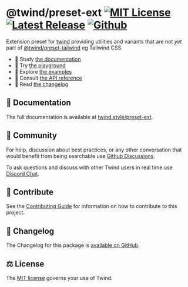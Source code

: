 # @twind/preset-ext [![MIT License](https://flat.badgen.net/github/license/tw-in-js/twind)](https://github.com/tw-in-js/twind/blob/main/LICENSE) [![Latest Release](https://flat.badgen.net/npm/v/@twind/preset-ext?icon=npm&label&cache=10800&color=blue)](https://www.npmjs.com/package/@twind/preset-ext) [![Github](https://flat.badgen.net/badge/icon/tw-in-js%2Ftwind%23preset-ext?icon=github&label)](https://github.com/tw-in-js/twind/tree/main/packages/preset-ext)

Extension preset for [twind](https://twind.style) providing utilities and variants that are not _yet_ part of [@twind/preset-tailwind](https://twind.style/preset-tailwind) eg Tailwind CSS.

- 📖 Study [the documentation](https://twind.style/preset-ext)
- 🤖 Try [the playground](https://twind.run/preset-ext)
- 🧭 Explore [the examples](https://twind.style/examples)
- 📓 Consult [the API reference](https://twind.style/packages/@twind/preset-ext)
- 📜 Read [the changelog](https://github.com/tw-in-js/twind/tree/main/packages/preset-ext/CHANGELOG.md)

## 📖 Documentation

The full documentation is available at [twind.style/preset-ext](https://twind.style/preset-ext).

## 💬 Community

For help, discussion about best practices, or any other conversation that would benefit from being searchable use [Github Discussions](https://github.com/tw-in-js/twind/discussions).

To ask questions and discuss with other Twind users in real time use [Discord Chat](https://chat.twind.style).

## 🧱 Contribute

See the [Contributing Guide](../../CONTRIBUTING.md) for information on how to contribute to this project.

## 📜 Changelog

The Changelog for this package is [available on GitHub](https://github.com/tw-in-js/twind/tree/main/packages/preset-ext/CHANGELOG.md).

## ⚖️ License

The [MIT license](https://github.com/tw-in-js/twind/blob/main/LICENSE) governs your use of Twind.
